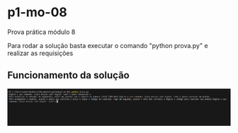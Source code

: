 # p1-mo-08
 Prova prática módulo 8 

Para rodar a solução basta executar o comando "python prova.py" e realizar as requisições 


## Funcionamento da solução
![Funcionamento da solução ](image.png)
